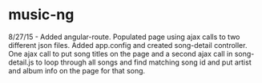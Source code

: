 # music-ng
8/27/15 - Added angular-route. Populated page using ajax calls to two different json files.  Added app.config and created song-detail controller.  One ajax call to put song titles on the page and a second ajax call in song-detail.js to loop through all songs and find matching song id and put artist and album info on the page for that song.